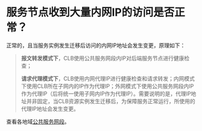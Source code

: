 

# 服务节点收到大量内网IP的访问是否正常？

正常的，且当服务实例发生迁移后访问的内网IP地址会发生变更，原理如下：


> **报文转发模式下**，CLB使用公共服务网段内IP对后端服务节点进行健康检查；
>
> **请求代理模式下**，CLB使用内网代理IP进行健康检查和请求转发；内网模式下使用CLB所在子网内的IP作为代理IP；外网模式下使用公共服务网段内IP作为代理IP（后将统一使用子网内IP作为代理IP）。需要说明的是，代理IP地址并非固定，当CLB资源实例发生迁移后，为保障服务正常运行，所使用的代理IP地址会发生变更。


查看各地域[公共服务网段](https://docs.ucloud.cn/vpc/limit)。

